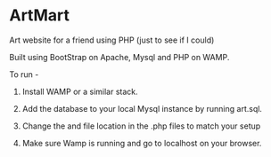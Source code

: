 # ArtMart
Art website for a friend using PHP (just to see if I could)

Built using BootStrap on Apache, Mysql and PHP on WAMP. 

To run -
1. Install WAMP or a similar stack.

2. Add the database to your local Mysql instance by running art.sql. 

3. Change the <dbname> and file location in the .php files to match your setup 

4. Make sure Wamp is running and go to localhost on your browser. 
